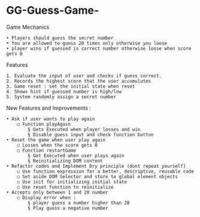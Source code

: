 # GG-Guess-Game-


Game Mechanics

	• Players should guess the secret number
	• You are allowed to guess 20 times only otherwise you loose
	• player wins if guessed is correct number otherwise loose when score gets 0


Features

	1. Evaluate the input of user and checks if guess correct.
	2. Records the highest score that the user accumulutes
	3. Game reset : set the initial state when reset
	4. Shows hint if guessed number is high/low
	5. System randomly assign a secret number


New Features and Improvements : 

	• Ask if user wants to play again 
		○ Function playAgain 
			§ Gets Executed when player losses and win
			§ Disable guess input and check function button
	• Reset the game when user play again
		○ Losses when the score gets 0
		○ Function restartGame
			§ Get Executed when user plays again
			§ Reinitializing DOM content
	• Refactor codes and Implement Dry principle (dont repeat yourself)
		○ Use function expression for a better, descriptive, reusable code
		○ Set aside DOM Selector and store to global element objects
		○ Use init for initializing initial state
		○ Use reset function to reinitialize
	• Accepts only between 1 and 20 number
		○ Display error when : 
			§ player guess a number higher than 20
			§ Play guess a negative number
